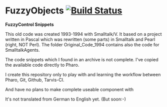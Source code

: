 # FuzzyObjects [![Build Status](https://secure.travis-ci.org/Fulnir/FuzzyObjects.png?branch=master)](https://www.travis-ci.org/Fulnir/FuzzyObjects)

**FuzzyControl Snippets**


This old code was created 1993-1994 with Smalltalk/V. It based on a project written in Pascal which was
rewritten (some parts) in Smalltalk and Pearl (right, NOT Perl). The folder Original_Code_1994 contains also 
the code for SmalltalkAgents.

The code snippets which I found in an archive is not complete. I've copied the available code directly to Pharo.

I create this repository only to play with and learning the workflow between Pharo, Git, Github, Tarvis-CI.

And have no plans to make complete useable component with


It's not translated from German to English yet. (But soon:-)





